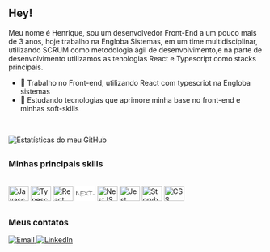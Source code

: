 ## Hey!

Meu nome é Henrique, sou um desenvolvedor Front-End a um pouco mais de 3 anos, hoje trabalho na Engloba Sistemas, em um time multidisciplinar, utilizando SCRUM como metodologia ágil de desenvolvimento,e na parte de desenvolvimento utilizamos as tenologias React e Typescript como stacks principais.

- 🔭 Trabalho no Front-end, utilizando React com typescriot na Engloba sistemas
- 🌱 Estudando tecnologias que aprimore minha base no front-end e minhas soft-skills

<br/>


 ![Estatísticas do meu GitHub](https://github-readme-stats.vercel.app/api?username=Henrique0498&show_icons=true&theme=github_dark)

##

### Minhas principais skills
<br/>
<div>
  <img height="30" width="40" src="https://cdn.jsdelivr.net/gh/devicons/devicon/icons/javascript/javascript-original.svg" title="Javascript" />
  <img height="30" width="40" src="https://cdn.jsdelivr.net/gh/devicons/devicon/icons/typescript/typescript-original.svg" title="Typescript" />
  <img height="30" width="40" src="https://cdn.jsdelivr.net/gh/devicons/devicon/icons/react/react-original.svg" title="React" />
  <img height="30" width="40" src="https://github.com/Henrique0498/Henrique0498/blob/main/img/nextjs.svg" title="NextJS" /> 
  <img height="30" width="40" src="https://cdn.jsdelivr.net/gh/devicons/devicon/icons/nestjs/nestjs-plain.svg" title="NestJS" />
  <img height="30" width="40" src="https://cdn.jsdelivr.net/gh/devicons/devicon/icons/jest/jest-plain.svg" title="Jest" />
  <img height="30" width="40" src="https://cdn.jsdelivr.net/gh/devicons/devicon/icons/storybook/storybook-original.svg" title="Storybook" />
  <img height="30" width="40" src="https://cdn.jsdelivr.net/gh/devicons/devicon/icons/css3/css3-original.svg" title="CSS" />
</div>

##

### Meus contatos
<div> 
  <a href="mailto:h.lopes.silva2015@gmail.com"><img src="https://img.shields.io/badge/-Gmail-%23333?style=for-the-badge&logo=gmail&logoColor=white" target="_blank" title="Email" />
  <a href="https://www.linkedin.com/in/henrique-ls/" target="_blank"><img src="https://img.shields.io/badge/-LinkedIn-%230077B5?style=for-the-badge&logo=linkedin&logoColor=white" target="_blank" title="LinkedIn"/> 
  
</div>
